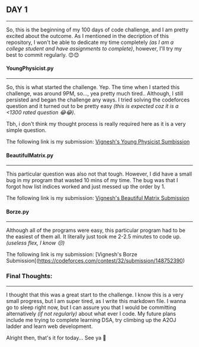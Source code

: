 ## DAY 1
---
So, this is the beginning of my 100 days of code challenge, and I am pretty excited about
the outcome. As I mentioned in the decription of this repository, I won't be able to dedicate
my time completely *(as I am a college student and have assignments to complete)*, however, I'll
try my best to commit regularly. 😊😊

#### YoungPhysicist.py
---
So, this is what started the challenge. Yep.
The time when I started this challenge, was around 9PM, so..., yea pretty much tired..
Although, I still persisted and began the challenge any ways. I tried solving the codeforces question
and it turned out to be pretty easy *(this is expected coz it is a <1300 rated question 😂😂)*.

Tbh, i don't think my thought process is really required here as it is a very simple question.

The following link is my submission:
[Vignesh's Young Physicist Sumbission](https://codeforces.com/contest/69/submission/148750572)

#### BeautifulMatrix.py
---
This particular question was also not that tough. However, I did have a small bug in my program that wasted
10 mins of my time. The bug was that I forgot how list indices worked and just messed up the order by 1.

The following link is my submission:
[Vignesh's Beautiful Matrix Submission](https://codeforces.com/contest/263/submission/148751052)

#### Borze.py
---
Although all of the programs were easy, this particular program had to be the easiest of them all.
It literally just took me 2-2.5 minutes to code up. *(useless flex, I know 😔)*

The following link is my submission:
[Vignesh's Borze Submission[(https://codeforces.com/contest/32/submission/148752390)


### Final Thoughts:
---
I thought that this was a great start to the challenge. I know this is a very small progress, but I am super tired, 
as I write this markdown file. I wanna go to sleep right now, but I can assure you that I would be committing 
alternatively *(if not regularly)* about what ever I code. My future plans include me trying to complete learning
DSA, try climbing up the A2OJ ladder and learn web development.

Alright then, that's it for today... See ya 👋
